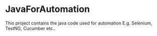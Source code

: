 # JavaForAutomation
This project contains the java code used for automation E.g. Selenium, TestNG, Cucumber etc..
